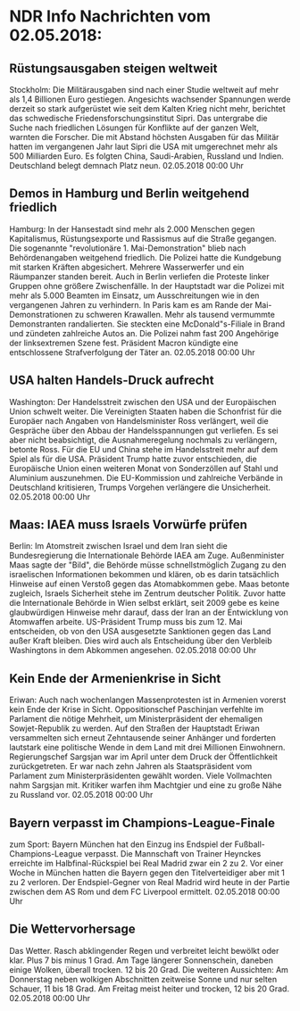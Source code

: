 # NDR Info Nachrichten vom 02.05.2018:


## Rüstungsausgaben steigen weltweit
Stockholm: Die Militärausgaben sind nach einer Studie weltweit auf mehr als 1,4 Billionen Euro gestiegen. Angesichts wachsender Spannungen werde derzeit so stark aufgerüstet wie seit dem Kalten Krieg nicht mehr, berichtet das schwedische Friedensforschungsinstitut Sipri. Das untergrabe die Suche nach friedlichen Lösungen für Konflikte auf der ganzen Welt, warnten die Forscher. Die mit Abstand höchsten Ausgaben für das Militär hatten im vergangenen Jahr laut Sipri die USA mit umgerechnet mehr als 500 Milliarden Euro. Es folgten China, Saudi-Arabien, Russland und Indien. Deutschland belegt demnach Platz neun. 02.05.2018 00:00 Uhr 

## Demos in Hamburg und Berlin weitgehend friedlich
Hamburg: In der Hansestadt sind mehr als 2.000 Menschen gegen Kapitalismus, Rüstungsexporte und Rassismus auf die Straße gegangen. Die sogenannte "revolutionäre 1. Mai-Demonstration" blieb nach Behördenangaben weitgehend friedlich. Die Polizei hatte die Kundgebung mit starken Kräften abgesichert. Mehrere Wasserwerfer und ein Räumpanzer standen bereit. Auch in Berlin verliefen die Proteste linker Gruppen ohne größere Zwischenfälle. In der Hauptstadt war die Polizei mit mehr als 5.000 Beamten im Einsatz, um Ausschreitungen wie in den vergangenen Jahren zu verhindern. In Paris kam es am Rande der Mai-Demonstrationen zu schweren Krawallen. Mehr als tausend vermummte Demonstranten randalierten. Sie steckten eine McDonald"s-Filiale in Brand und zündeten zahlreiche Autos an. Die Polizei nahm fast 200 Angehörige der linksextremen Szene fest. Präsident Macron kündigte eine entschlossene Strafverfolgung der Täter an. 02.05.2018 00:00 Uhr 

## USA halten Handels-Druck aufrecht
Washington: Der Handelsstreit zwischen den USA und der Europäischen Union schwelt weiter. Die Vereinigten Staaten haben die Schonfrist für die Europäer nach Angaben von Handelsminister Ross verlängert, weil die Gespräche über den Abbau der Handelsspannungen gut verliefen. Es sei aber nicht beabsichtigt, die Ausnahmeregelung nochmals zu verlängern, betonte Ross. Für die EU und China stehe im Handelsstreit mehr auf dem Spiel als für die USA. Präsident Trump hatte zuvor entschieden, die Europäische Union einen weiteren Monat von Sonderzöllen auf Stahl und Aluminium auszunehmen. Die EU-Kommission und zahlreiche Verbände in Deutschland kritisieren, Trumps Vorgehen verlängere die Unsicherheit. 02.05.2018 00:00 Uhr 

## Maas: IAEA muss Israels Vorwürfe prüfen
Berlin: Im Atomstreit zwischen Israel und dem Iran sieht die Bundesregierung die Internationale Behörde IAEA am Zuge. Außenminister Maas sagte der "Bild", die Behörde müsse schnellstmöglich Zugang zu den israelischen Informationen bekommen und klären, ob es darin tatsächlich Hinweise auf einen Verstoß gegen das Atomabkommen gebe. Maas betonte zugleich, Israels Sicherheit stehe im Zentrum deutscher Politik. Zuvor hatte die Internationale Behörde in Wien selbst erklärt, seit 2009 gebe es keine glaubwürdigen Hinweise mehr darauf, dass der Iran an der Entwicklung von Atomwaffen arbeite. US-Präsident Trump muss bis zum 12. Mai entscheiden, ob von den USA ausgesetzte Sanktionen gegen das Land außer Kraft bleiben. Dies wird auch als Entscheidung über den Verbleib Washingtons in dem Abkommen angesehen. 02.05.2018 00:00 Uhr 

## Kein Ende der Armenienkrise in Sicht
Eriwan: Auch nach wochenlangen Massenprotesten ist in Armenien vorerst kein Ende der Krise in Sicht. Oppositionschef Paschinjan verfehlte im Parlament die nötige Mehrheit, um Ministerpräsident der ehemaligen Sowjet-Republik zu werden. Auf den Straßen der Hauptstadt Eriwan versammelten sich erneut Zehntausende seiner Anhänger und forderten lautstark eine politische Wende in dem Land mit drei Millionen Einwohnern. Regierungschef Sargsjan war im April unter dem Druck der Öffentlichkeit zurückgetreten. Er war nach zehn Jahren als Staatspräsident vom Parlament zum Ministerpräsidenten gewählt worden. Viele Vollmachten nahm Sargsjan mit. Kritiker warfen ihm Machtgier und eine zu große Nähe zu Russland vor. 02.05.2018 00:00 Uhr 

## Bayern verpasst im Champions-League-Finale
zum Sport: Bayern München hat den Einzug ins Endspiel der Fußball-Champions-League verpasst. Die Mannschaft von Trainer Heynckes erreichte im Halbfinal-Rückspiel bei Real Madrid zwar ein 2 zu 2. Vor einer Woche in München hatten die Bayern gegen den Titelverteidiger aber mit 1 zu 2 verloren. Der Endspiel-Gegner von Real Madrid wird heute in der Partie zwischen dem AS Rom und dem FC Liverpool ermittelt. 02.05.2018 00:00 Uhr 

## Die Wettervorhersage
Das Wetter. Rasch abklingender Regen und verbreitet leicht bewölkt oder klar. Plus 7 bis minus 1 Grad. Am Tage längerer Sonnenschein, daneben einige Wolken, überall trocken. 12 bis 20 Grad. Die weiteren Aussichten: Am Donnerstag neben wolkigen Abschnitten zeitweise Sonne und nur selten Schauer, 11 bis 18 Grad. Am Freitag meist heiter und trocken, 12 bis 20 Grad. 02.05.2018 00:00 Uhr 
